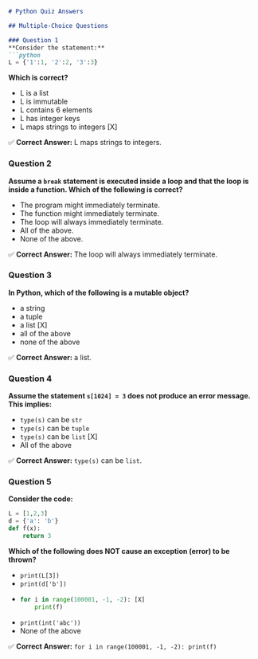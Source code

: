 ```markdown
# Python Quiz Answers

## Multiple-Choice Questions

### Question 1
**Consider the statement:**
```python
L = {'1':1, '2':2, '3':3}
```
**Which is correct?**
- L is a list
- L is immutable
- L contains 6 elements
- L has integer keys
- L maps strings to integers [X]

✅ **Correct Answer:** L maps strings to integers.

### Question 2
**Assume a `break` statement is executed inside a loop and that the loop is inside a function. Which of the following is correct?**
- The program might immediately terminate.
- The function might immediately terminate.
- The loop will always immediately terminate. 
- All of the above.
- None of the above.

✅ **Correct Answer:** The loop will always immediately terminate.

### Question 3
**In Python, which of the following is a mutable object?**
- a string
- a tuple
- a list [X]
- all of the above
- none of the above

✅ **Correct Answer:** a list.

### Question 4
**Assume the statement `s[1024] = 3` does not produce an error message. This implies:**
- `type(s)` can be `str`
- `type(s)` can be `tuple`
- `type(s)` can be `list` [X]
- All of the above

✅ **Correct Answer:** `type(s)` can be `list`.

### Question 5
**Consider the code:**
```python
L = [1,2,3]
d = {'a': 'b'}
def f(x):
    return 3
```
**Which of the following does NOT cause an exception (error) to be thrown?**
- `print(L[3])`
- `print(d['b'])`
- ```python
  for i in range(100001, -1, -2): [X]
      print(f)
  ```
- `print(int('abc'))`
- None of the above

✅ **Correct Answer:** `for i in range(100001, -1, -2): print(f)`
```
